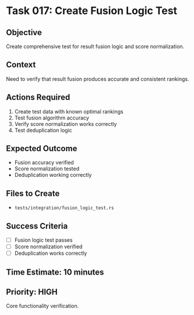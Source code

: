 # Task 017: Create Fusion Logic Test

## Objective
Create comprehensive test for result fusion logic and score normalization.

## Context
Need to verify that result fusion produces accurate and consistent rankings.

## Actions Required
1. Create test data with known optimal rankings
2. Test fusion algorithm accuracy
3. Verify score normalization works correctly
4. Test deduplication logic

## Expected Outcome
- Fusion accuracy verified
- Score normalization tested
- Deduplication working correctly

## Files to Create
- `tests/integration/fusion_logic_test.rs`

## Success Criteria
- [ ] Fusion logic test passes
- [ ] Score normalization verified
- [ ] Deduplication works correctly

## Time Estimate: 10 minutes

## Priority: HIGH
Core functionality verification.